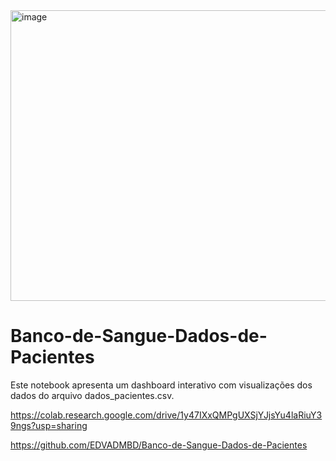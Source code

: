 
<img width="763" height="465" alt="image" src="https://github.com/user-attachments/assets/3fbd5730-ada9-44ce-841f-53598918fcfc" />


# Banco-de-Sangue-Dados-de-Pacientes
Este notebook apresenta um dashboard interativo com visualizações dos dados do arquivo dados_pacientes.csv.

https://colab.research.google.com/drive/1y47IXxQMPgUXSjYJjsYu4laRiuY39ngs?usp=sharing

https://github.com/EDVADMBD/Banco-de-Sangue-Dados-de-Pacientes
